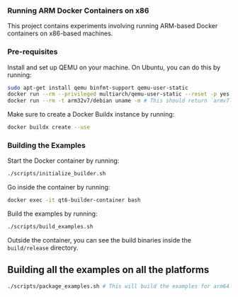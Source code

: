 ### Running ARM Docker Containers on x86

This project contains experiments involving running ARM-based Docker containers
on x86-based machines.

### Pre-requisites

Install and set up QEMU on your machine. On Ubuntu, you can do this by running:

```bash
sudo apt-get install qemu binfmt-support qemu-user-static
docker run --rm --privileged multiarch/qemu-user-static --reset -p yes
docker run --rm -t arm32v7/debian uname -m # This should return `armv7l`
```

Make sure to create a Docker Buildx instance by running:

```bash
docker buildx create --use
```

### Building the Examples

Start the Docker container by running:

```bash
./scripts/initialize_builder.sh
```

Go inside the container by running:

```bash
docker exec -it qt6-builder-container bash
```

Build the examples by running:

```bash
./scripts/build_examples.sh
```

Outside the container, you can see the build binaries inside the
`build/release` directory.

## Building all the examples on all the platforms

```bash
./scripts/package_examples.sh # This will build the examples for arm64 and armv7
```
